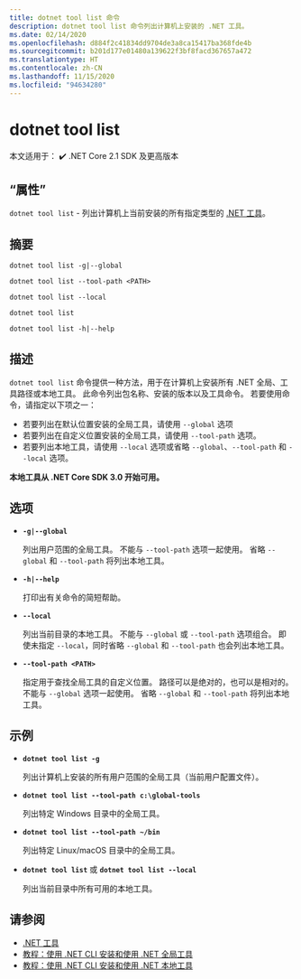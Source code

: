 ```yaml
---
title: dotnet tool list 命令
description: dotnet tool list 命令列出计算机上安装的 .NET 工具。
ms.date: 02/14/2020
ms.openlocfilehash: d884f2c41834dd9704de3a8ca15417ba368fde4b
ms.sourcegitcommit: b201d177e01480a139622f3bf8facd367657a472
ms.translationtype: HT
ms.contentlocale: zh-CN
ms.lasthandoff: 11/15/2020
ms.locfileid: "94634280"
---
```

# <a name="dotnet-tool-list"></a>dotnet tool list

本文适用于： ✔️ .NET Core 2.1 SDK 及更高版本

## <a name="name"></a>“属性”

`dotnet tool list` - 列出计算机上当前安装的所有指定类型的 [.NET 工具](global-tools.md)。

## <a name="synopsis"></a>摘要

```dotnetcli
dotnet tool list -g|--global

dotnet tool list --tool-path <PATH>

dotnet tool list --local

dotnet tool list

dotnet tool list -h|--help
```

## <a name="description"></a>描述

`dotnet tool list` 命令提供一种方法，用于在计算机上安装所有 .NET 全局、工具路径或本地工具。 此命令列出包名称、安装的版本以及工具命令。  若要使用命令，请指定以下项之一：

* 若要列出在默认位置安装的全局工具，请使用 `--global` 选项
* 若要列出在自定义位置安装的全局工具，请使用 `--tool-path` 选项。
* 若要列出本地工具，请使用 `--local` 选项或省略 `--global`、`--tool-path` 和 `--local` 选项。

**本地工具从 .NET Core SDK 3.0 开始可用。**

## <a name="options"></a>选项

- **`-g|--global`**

  列出用户范围的全局工具。 不能与 `--tool-path` 选项一起使用。 省略 `--global` 和 `--tool-path` 将列出本地工具。

- **`-h|--help`**

  打印出有关命令的简短帮助。

- **`--local`**

  列出当前目录的本地工具。 不能与 `--global` 或 `--tool-path` 选项组合。 即使未指定 `--local`，同时省略 `--global` 和 `--tool-path` 也会列出本地工具。

- **`--tool-path <PATH>`**

  指定用于查找全局工具的自定义位置。 路径可以是绝对的，也可以是相对的。 不能与 `--global` 选项一起使用。 省略 `--global` 和 `--tool-path` 将列出本地工具。

## <a name="examples"></a>示例

- **`dotnet tool list -g`**

  列出计算机上安装的所有用户范围的全局工具（当前用户配置文件）。

- **`dotnet tool list --tool-path c:\global-tools`**

  列出特定 Windows 目录中的全局工具。

- **`dotnet tool list --tool-path ~/bin`**

  列出特定 Linux/macOS 目录中的全局工具。

- **`dotnet tool list`** 或 **`dotnet tool list --local`**

  列出当前目录中所有可用的本地工具。

## <a name="see-also"></a>请参阅

- [.NET 工具](global-tools.md)
- [教程：使用 .NET CLI 安装和使用 .NET 全局工具](global-tools-how-to-use.md)
- [教程：使用 .NET CLI 安装和使用 .NET 本地工具](local-tools-how-to-use.md)
